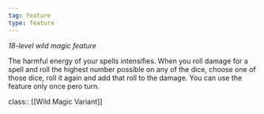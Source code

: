 ```yaml
---
tag: feature
type: feature
---
```

_18-level wild magic feature_

The harmful energy of your spells intensifies. When you roll damage for a spell and roll the highest number possible on any of the dice, choose one of those dice, roll it again and add that roll to the damage. You can use the feature only once pero turn. 

class:: [[Wild Magic Variant]]
